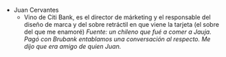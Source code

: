 - Juan Cervantes
	- Vino de Citi Bank, es el director de márketing y el responsable del diseño de marca y del sobre retráctil en que viene la tarjeta (el sobre del que me enamoré) *Fuente: un chileno que fué a comer a Jauja. Pagó con Brubank entablamos una conversación al respecto. Me dijo que era amigo de quien Juan.*